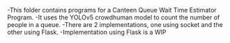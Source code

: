 -This folder contains programs for a Canteen Queue Wait Time Estimator Program.
-It uses the YOLOv5 crowdhuman model to count the number of people in a queue.
-There are 2 implementations, one using socket and the other using Flask.
-Implementation using Flask is a WIP
